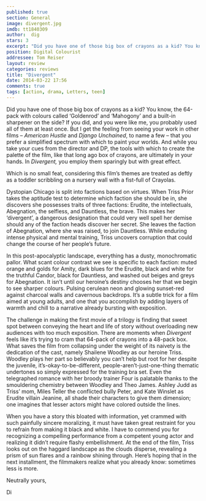 ```yaml
---
published: true
section: General
image: divergent.jpg
imdb: tt1840309
author:  dig
stars: 3
excerpt: "Did you have one of those big box of crayons as a kid? You know, the 64-pack with colours called Goldenrod and Mahogony and a built-in sharpener on the side?"
position: Digital Colourist
addressee: Tom Reiser
layout: review
categories: reviews
title: "Divergent"
date: 2014-03-22 17:56
comments: true
tags: [action, drama, Letters, teen]
---
```

<p class="Normal1">Did you have one of those big box of crayons as a kid? You know, the 64-pack with colours called &lsquo;Goldenrod&rsquo; and &lsquo;Mahogony&rsquo; and a built-in sharpener on the side? If you did, and you were like me, you probably used all of them at least once. But I get the feeling from seeing your work in other films &ndash; <em>American Hustle</em> and <em>Django Unchained</em>, to name a few &ndash; that you prefer a simplified spectrum with which to paint your worlds. And while you take your cues from the director and DP, the tools with which to create the palette of the film, like that long ago box of crayons, are ultimately in your hands. In <em>Divergent,</em> you employ them sparingly but with great effect.</p>
<p class="Normal1">Which is no small feat, considering this film&rsquo;s themes are treated as deftly as a toddler scribbling on a nursery wall with a fist-full of Crayolas.</p>
<p class="Normal1">Dystopian Chicago is split into factions based on virtues. When Triss Prior takes the aptitude test to determine which faction she should be in, she discovers she possesses traits of three factions: Erudite, the intellectuals, Abegnation, the selfless, and Dauntless, the brave. This makes her &lsquo;divergent&rsquo;, a dangerous designation that could very well spell her demise should any of the faction heads discover her secret. She leaves the faction of Abegnation, where she was raised, to join Dauntless. While enduring intense physical and mental training, Triss uncovers corruption that could change the course of her people&rsquo;s future.</p>
<p class="Normal1">In this post-apocalyptic landscape, everything has a dusty, monochromatic pallor. What scant colour contrast we see is specific to each faction: muted orange and golds for Amity, dark blues for the Erudite, black and white for the truthful Candor, black for Dauntless, and washed out beiges and greys for Abegnation. It isn&rsquo;t until our heroine&rsquo;s destiny chooses her that we begin to see sharper colours. Pulsing cerulean neon and glowing sunset-red against charcoal walls and cavernous backdrops. It&rsquo;s a subtle trick for a film aimed at young adults, and one that you accomplish by adding layers of warmth and chill to a narrative already bursting with exposition.&nbsp;</p>
<p class="Normal1">The challenge in making the first movie of a trilogy is finding that sweet spot between conveying the heart and life of story without overloading new audiences with too much exposition. There are moments when <em>Divergent</em> feels like it&rsquo;s trying to cram that 64-pack of crayons into a 48-pack box. What saves the film from collapsing under the weight of its naivety is the dedication of the cast, namely Shailene Woodley as our heroine Triss. Woodley plays her part so believably you can&rsquo;t help but root for her despite the juvenile, it&rsquo;s-okay-to-be-different, people-aren&rsquo;t-just-one-thing thematic undertones so simply expressed for the training bra set. Even the telegraphed romance with her broody trainer Four is palatable thanks to the smouldering chemistry between Woodley and Theo James. Ashley Judd as Triss&rsquo; mom, Miles Teller the conflicted bully Peter, and Kate Winslet as Erudite villain Jeanine, all shade their characters to give them dimension; one imagines that lesser actors might have colored outside the lines.&nbsp;</p>
<p class="Normal1">When you have a story this bloated with information, yet crammed with such painfully sincere moralizing, it must have taken great restraint for you to refrain from making it black and white. I have to commend you for recognizing a compelling performance from a competent young actor and realizing it didn&rsquo;t require flashy embellishment. At the end of the film, Triss looks out on the haggard landscape as the clouds disperse, revealing a prism of sun flares and a rainbow shining through. Here&rsquo;s hoping that in the next installment, the filmmakers realize what you already know: sometimes less is more.</p>
<p class="Normal1">Neutrally yours,</p>
<p class="Normal1">Di</p>